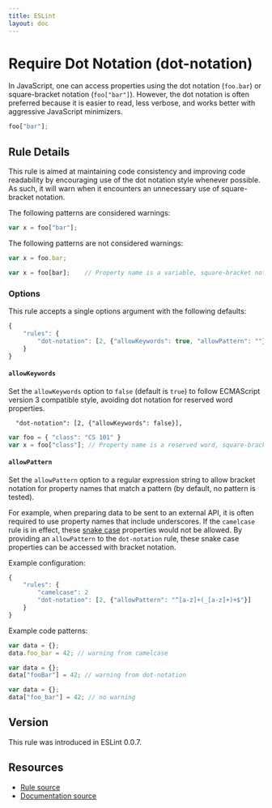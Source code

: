```yaml
---
title: ESLint
layout: doc
---
```

<!-- Note: No pull requests accepted for this file. See README.md in the root directory for details. -->
# Require Dot Notation (dot-notation)

In JavaScript, one can access properties using the dot notation (`foo.bar`) or square-bracket notation (`foo["bar"]`). However, the dot notation is often preferred because it is easier to read, less verbose, and works better with aggressive JavaScript minimizers.

```js
foo["bar"];
```

## Rule Details

This rule is aimed at maintaining code consistency and improving code readability by encouraging use of the dot notation style whenever possible. As such, it will warn when it encounters an unnecessary use of square-bracket notation.

The following patterns are considered warnings:

```js
var x = foo["bar"];
```

The following patterns are not considered warnings:

```js
var x = foo.bar;

var x = foo[bar];    // Property name is a variable, square-bracket notation required
```

### Options

This rule accepts a single options argument with the following defaults:

```js
{
    "rules": {
        "dot-notation": [2, {"allowKeywords": true, "allowPattern": ""}]
    }
}
```

#### `allowKeywords`

Set the `allowKeywords` option to `false` (default is `true`) to follow ECMAScript version 3 compatible style, avoiding dot notation for reserved word properties.

```
  "dot-notation": [2, {"allowKeywords": false}],
```

```js
var foo = { "class": "CS 101" }
var x = foo["class"]; // Property name is a reserved word, square-bracket notation required
```

#### `allowPattern`

Set the `allowPattern` option to a regular expression string to allow bracket notation for property names that match a pattern (by default, no pattern is tested).

For example, when preparing data to be sent to an external API, it is often required to use property names that include underscores.  If the `camelcase` rule is in effect, these [snake case](http://en.wikipedia.org/wiki/Snake_case) properties would not be allowed.  By providing an `allowPattern` to the `dot-notation` rule, these snake case properties can be accessed with bracket notation.

Example configuration:

```js
{
    "rules": {
        "camelcase": 2
        "dot-notation": [2, {"allowPattern": "^[a-z]+(_[a-z]+)+$"}]
    }
}
```

Example code patterns:

```js
var data = {};
data.foo_bar = 42; // warning from camelcase

var data = {};
data["fooBar"] = 42; // warning from dot-notation

var data = {};
data["foo_bar"] = 42; // no warning
```

## Version

This rule was introduced in ESLint 0.0.7.

## Resources

* [Rule source](https://github.com/eslint/eslint/tree/master/lib/rules/dot-notation.js)
* [Documentation source](https://github.com/eslint/eslint/tree/master/docs/rules/dot-notation.md)
